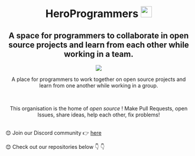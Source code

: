 <h1 align="center"> HeroProgrammers <img src="https://c.tenor.com/Wx9IEmZZXSoAAAAi/hi.gif" width="30px"></h1>

<h2 align="center">A space for programmers to collaborate in open source projects and learn from each other while working in a team.</h2>
<p align="center">
    <img src="https://i.postimg.cc/nLS8wRKg/heroprogrammers.png"  />
</p>

<div align=center>
    
<p>A place for programmers to work together on open source projects and learn from one another while working in a group. </p>
<br>

<p> This organisation is the home of <i> open source </i> ! Make Pull Requests, open Issues, share ideas, help each other, fix problems! </p>

</div>
<br>
😊 Join our Discord community 👉 <a href="https://discord.gg/A8JG8K9TAk">here</a>

😊 Check out our repositories below 👇 👇
